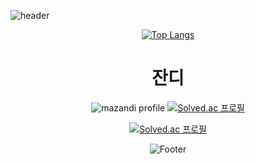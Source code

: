 ![header](https://capsule-render.vercel.app/api?type=rect&color=2A7D8A&height=200&section=header&text=JAVA%20STUDY&fontSize=50&animation=twinkling)
<div align = center>

[![Top Langs](https://github-readme-stats.vercel.app/api/top-langs/?username=JSL107)](https://github.com/JSL107/github-readme-stats)


# 잔디

<div>

<!-- BackJoon Tier -->
![mazandi profile](http://mazandi.herokuapp.com/api?handle=juneseok0107&theme=warm)
[![Solved.ac
프로필](http://mazassumnida.wtf/api/v2/generate_badge?boj=juneseok0107)](https://solved.ac/juneseok0107)

[![Solved.ac
프로필](http://mazassumnida.wtf/api/mini/generate_badge?boj=juneseok0107)](https://solved.ac/juneseok0107)

</div>

![Footer](https://capsule-render.vercel.app/api?type=waving&color=2A7D8A&height=200&section=footer)
